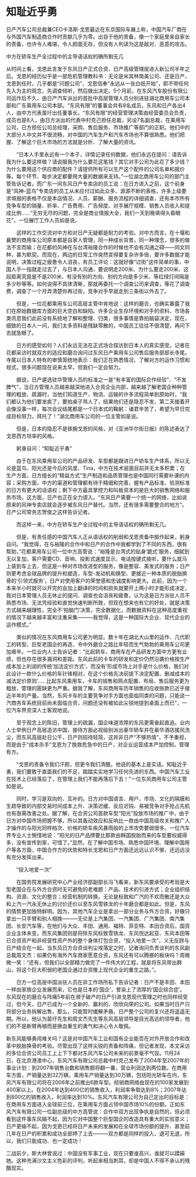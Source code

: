 # 知耻近乎勇
日产汽车公司总裁兼CEO卡洛斯·戈恩最近在东京国际车展上称，中国汽车厂商在与外国汽车制造商合作时贡献几乎为零。出自于他的责备，像一个家庭里来自家长的责备，也许令人难堪，令人颜面无存，但没有人判读为这是敌对、恶意的攻击。 

中方在轿车生产全过程中的主导语话权的确所剩无几 

 

从时间上看，戈恩此言发于东风日产正式合资、日产高级管理层进入新公司半年之后。戈恩的经历似乎是一部危机管理教科书：无论是米其林南美公司、还是日产，戈恩到任时，几乎都是“问题公司”，戈恩信奉“永远从一张白纸开始”，即不带任何先入为主的观念，先调查倾听，然后做出决定。5个月前，在东风汽车股份有限公司运作后不久，由日产汽车派出的首批中高层管理人员分别进驻湖北商用车公司本部和广东乘用车公司本部。“东风有限”的董事会共有8名成员，东风和日产各出4人，由中方代表苗圩出任董事长。“东风有限”的经营管理决策由经营委员会负责，成员也是8人，由日方派出的代表中村克己担任总裁，另设7名副总裁，在乘用车公司，日方担任公司总经理，采购、售后服务、市场推广等部门的正职。他们中的大部分人中文并不很流畅，对中国的汽车生产和汽车市场也不算很熟悉。他们把握、了解这个巨大市场的方法就是分析、了解大量的资讯。 

 

　　“日本人手里永远有一个本子，详情记录任何数据，他们永远在提问：请告诉我为什么要这样做？请说服我为什么要花这笔钱？其它对手公司为此花了多少钱？为什么要用这个供应商的配件？请提供所有可以生产这个配件的公司名单和报价等。每个环节、每步决定都要用大量的数据来支持。”一位湖北商用车公司的部门主管告诉记者。而广东一间东风日产专卖店的员工说：在日方进入之前，这个前身是“风神-蓝鸟”专卖店的员工从未应付过如此众多、源源不断的表格，许多上级要求填报的表格不仅是本店情况、人员、薪酬、服务流程的详细调查，还有本市所有竞争车型的销量、折率、广告费用、广告频度、对手展厅规模、销售人员收入和提成比例……“无穷无尽的问题，完全是商业情报大全，我们一天到晚填得头昏眼花”，一位展厅工作人员如是说。 

 

　　这样的工作交流对中方和对日产无疑都是耐力的考验。对中方而言，在十堰和襄樊的商用车公司原本都是自家人管理，同一种成长背景，同一种理念，很多的做法不言而喻；在花都的风神在与台湾裕隆合作的时候也不会有沟通之碍――同文同种，甚为默契。而现在，两边的日常工作突然变得要复杂许多倍，要许多数据才能说明，决策过程之疲惫令人沮丧，有员工评论：这就好像“过街”这件简单的事，中国人手一指就走过去了，与日本人沟通，要说明走200米、为什么要走200米、这段距离究竟是不是200米、有没有别的方向、别的方向是多少米、等红绿灯间隔是多少秒等等。如何说得不具体清晰，那就再委托一个调查公司来调查，等花了调查费，调查了一个月弄清楚你再过街，竞争对手早就走到三条街以外去了。 

 

　　但是，一位花都乘用车公司高层主管中肯地说：这样的磨合，也确实暴露了我们在原始数据库方面的巨大空白和缺陷。许多企业生存环境和对手的资料、市场各类讯息我们此前没有系统地了解和整理、归类，很多事情是靠拍脑袋决定，现在，细致的日本人一问，我们太多资料是残缺零散的，中国员工往往不很清楚，再问下去就急眼了。 

 

　　日方的感受如何？人们永远无法在正式场合探访到日本人的真实感受。记者在花都采访时就双方的适应和磨合询问过东风日产乘用车公司售后服务部部长寺尾。寺尾以日本人特有的审慎笼统地表示：我们正在熟悉情况、了解对方的运作习惯和规式，很多问题现在说来太早，但我们一定会努力。 

 

　　据说，日产遴选驻华管理人员的标准之一是“有丰富的国际合作经验”、“不发脾气”，当日方管理人员越来越深地进入合资企业内部，越来越了解老国企种种管理的粗放、疏漏时，当他们知道生产、物流、运输的许多流程简单到原始时，“我们都认为他们要发疯了，要拍桌子骂人了，结果他们还是隐忍不发，第二天接着开会像没事一样，每次会议结尾都是一个日本式的鞠躬：诸君辛苦了，希望为早日完成目标努力，拜托了！”湖北商用车公司的一位主管如是说。 

 

　　但是，日本的隐忍不是铁腕戈恩的风格，对《亚洲华尔街日报》的陈述表达了戈恩西方坦率的风格。 

 

　　躬身自问：“知耻近乎勇” 

 

　　由于在东风乘用车公司的产品研发、车型都是跟进日产轿车生产体系，所以无论是蓝鸟、阳光还是今后的风度、Tina，中方在技术层面目前并无太多积累；在生产方面，日方擅长的“精益方式”生产制造和品质管理也是中国同行需要补课的内容；采购方面，中方的渠道和管理都有待于精细和完善，握有产品标准、验测标准的日方有更大的话语权；剩下中方最具掌控力和叫板资本的是巨大的销售网络和服务市场，这方面，日产也正在全力锲入。“东风日产需要一个统一的网络，比如说原来的风神专卖店就会逐步被东风日产替代。当然，还有很多需要整合的地方”。日产公司常务志贺俊之这样告诉记者。 

 

　　而这样一来，中方在轿车生产全过程中的主导语话权的确所剩无几。 

 

　　但是，有责任感的中国汽车人正从语话权的削弱和戈恩责备中振作起来，躬身自问。“我觉得，在与裕隆的合作中和日产的合作中我都学到了不同的东西，很有帮助，”花都乘用车公司一位中方高管说：“裕隆是台湾式的贴身‘跪式’服务，细腻到无以复加，客户需要CD、音响、投影式速度显示、电话按键式接听，要什么就马上装到车上去，但这是一种对市场改进型的服务，像是整容、美发式的服务；日产则更考虑全球品牌的提升和塑造，车型-发动机和换型、更接近一种本质的脱胎换骨的‘引领式服务’，日产对使用客户的荣誉感和忠诚度影响更大。此前，因为一个本来半小时就可以开完的会加上翻译的时间和损失就要开上两小时才能形成决定，我对日本管理人员无休止的提问、调查也会沮丧和疲惫，认为这是日方派驻人员不熟悉市场、无法凭经验和直觉快速判断所致，但现在想来也有它的好处，就是决策方式越来越理性，完全不‘拍脑门’决策，完全数据化，而数据资料在这种高度重视的情况下越来越丰富和注重采集―――我觉得，这是一种国际大企业、现代企业的运作模式。” 

 

　　类似的情况在东风商用车公司更为明显。数十年在湖北大山里的运作、几代职工的转型、巨型老国企的再造，令中外磨合之路比年轻而生气勃勃的乘用车公司更加艰辛。一位业内人士告诉记者：“比起轿车，商用车在产品研发方面中方更有业绩，但也存在很多漏洞和差距。东风此前的卡车的研发和定价仍然沿袭价格按生产成本加上利润的传统‘加法定价方式’，而没有‘形成市场上对手是什么价格，我们对此设计一款什么价格的车针锋相对，在这个价格先决前提下决定配置、删减成本的减法定价原则’……比起东风乘用车，卡车的销售和网点配置、布局、售后服务更为粗放，管理的匮缺更为严重。据我了解，东风商用车历年销售的应收账款已近乎接近半年的产量。当然，东风卡车的主要竞争对手方面也面临同类的问题，只能说一汽商务车系统目前尚未面临合资，问题还没有被如此尖锐地提到桌面上而已”，一位汽车界资深人士客观地说。 

 

　　至于观念上的陈旧，管理上的疏漏，国企味道浓厚的东风更需奋起直追。业内人士举例日产高层造访中国，接待方面必视级别派出豪华轿车并在豪华酒店接风洗尘，而东风高层赴日公干，日产则招待轻简，这并非日产“不够热情”，不予重视，而是由于“成本杀手”戈恩为了挽救危急中的日产，对企业运营成本严加控制，管理有方。 

 

　　“戈恩的责备令我们汗颜，但更令我们清醒。他说的基本上是实话。知耻近乎勇，我们要敢于直面我们的不足，踏踏实实地学习任何先进的东西。中国汽车工业在技术上已经落后了，在管理上我们不能再落后下去！”一位东风商用车公司主管如是说。 

 

　　同时，学习是双向的、互补的。日方对中国语言、用户、市场、文化的隔膜和生疏导致的内部交易时间成本上升、决策迟缓、反应迟钝、易被竞争对手抢占先机也有亟需改善之处。据了解，在合资公司首款车型“阳光”投放市场的推广中，由于日方对中国市场把握不够，所以其轰动效应和反响比一款由中国高级攻关和推广人才操作的与阳光同样档次、价格的轿车疾风暴雨般的上市攻势要弱很多。一位汽车界专业人士惋惜地说：“阳光的日产品牌要比那款由韩国脱胎而来的车型要权威得多，没有宣传到家，可惜了。”显然，在了解中国市场、熟悉中国环境、理解中国用户等各方面，中国合作方的优势和特长戈恩和日产方面还远远认识不够，还远远没有充分发挥出来。 

 

　　“投入地爱一次” 

 

　　在国务院发展研究中心产业经济部副部长冯飞看来，新东风要承受的考验是大型老国企在与外方合资时无可避免的老难题：产品、技术的引进方式；企业组织结构、资源、文化的整合；经营机制的转换。无论是标致和广汽的不欢而散还是大众和上汽一汽永无休止的讨价还价以至东风雪铁龙的十年磨合都是如此。但是，东风的情势更加独特鲜明。因为，其他汽车企业是拿出一部分业务与外方合资，好像只拿出一只手臂和别人相挽―――无论是上汽集团、一汽集团、广汽集团、南汽集团、长安汽车等，在他们与大众、丰田、通用、福特、菲亚特、本田合资后，国资企业主体未变。而东风集团则是将除东风标致雪铁龙、东风悦达起亚、东风本田等已合资资产和非经营性资产外的整个身体打包合资，“投入地爱一次”，义无反顾与日产结合在一起。当东风日方合资谈判尘埃落定之时，记者询问负责谈判的东风副总裁周文杰：如果仍有海外汽车商家愿意合资，东风还有可以腾挪的板块吗？周微微一笑：“还有，但我们以全部精力做完了一件伟大的工程，就是将东风带出群山，将这个巨大积弱的老国企通过合资推上现代企业的重生之路。”。 

 

　　日方一位高层中国派驻人员在非工作场所私下告诉记者：日产不是丰田、本田一样由家族企业发展而来，它也是日本的‘国企’，曾染上了浓厚的‘国企综合症’。东风现在的磨合与阵痛5年前在濒于破产的日产引进戈恩现代管理之时也同样经受过，但今天，日产已成为一个全新的、赢利的、欣欣向荣的公司。如果当时日产只将部分业务拆解出售，那么，只能暂时缓解矛盾，日产整个公司的复兴还将遥遥无期。所以，他认为苗圩先生和周文杰先生等东风高层领导是目光高远的领导者，他们的不是断臂再植而是换血重生的勇气和决心令人敬佩。 

 

新东风能够勇闯难关吗？这是对中国汽车工业和国有企业能否在对外开放合作和改革中脱胎换骨的考验。尽管出现了这样尖锐的责备和阵痛，但记者发现，本文采访的多位合资公司员工上上下下都对东风汽车公司未来的前景毫不气馁。11月24日，在北京港澳中心，东风汽车有限公司总裁中村克己发布了2004年至2007年的事业计划：到2007年销售台数和销售额将翻一番，营业利润达到两位数。在商用车方面，产销量达到32万辆，乘用车产销量达到30万辆，包括阳光轿车在内，东风汽车有限公司将在2006年之前推出6款车型。经销商网络由现在的100家发展到400家以上。在2004年达到400亿的销售收入，利润率争取达到8%；2007年达到800亿的销售收入，利润率达到10%。东风汽车有限公司为自己定出的目标是：在商用车方面进入全球前三位，在乘用车方面占领中国市场10%的份额。正如东风汽车有限公司一位副总级的中方高管说：合作中双方出现争执是自然的，但必须看到这件事东风输不起，因为它对中国整个巨型国企的改造具有重大的实验意义；日产更输不起，因为戈恩已经将日产未来的发展和在全球市场份额的提升、甚至前几年在日产的积累和成功全部押了上去―――双方都是同样的投入、退可无退，所以，我们只能成功、也一定成功！ 

 

 

二战前夕，斯大林曾说过：中国没有军事工业，现在只要谁高兴，谁就可以蹂躏她。这种充满沙文主义色彩的评判，听起来相当刺耳，却是中国人不得不承认的残酷现实。 
